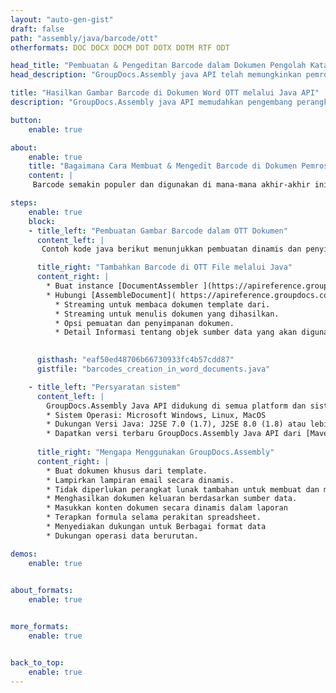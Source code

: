```yaml
---
layout: "auto-gen-gist"
draft: false
path: "assembly/java/barcode/ott"
otherformats: DOC DOCX DOCM DOT DOTX DOTM RTF ODT 

head_title: "Pembuatan & Pengeditan Barcode dalam Dokumen Pengolah Kata melalui Java"
head_description: "GroupDocs.Assembly java API telah memungkinkan pemrogram untuk membuat, menambah & mengedit gambar barcode di dalam dokumen Word (DOC, DOCX, DOCM, DOT, DOTX, RTF & ODT)."

title: "Hasilkan Gambar Barcode di Dokumen Word OTT melalui Java API"
description: "GroupDocs.Assembly java API memudahkan pengembang perangkat lunak untuk membuat & memodifikasi gambar Barcode secara dinamis di dalam dokumen Word OTT mereka di dalam aplikasi Java."

button:
    enable: true

about:
    enable: true
    title: "Bagaimana Cara Membuat & Mengedit Barcode di Dokumen Pemrosesan Word?"
    content: |
     Barcode semakin populer dan digunakan di mana-mana akhir-akhir ini. Itu mulai muncul di toko kelontong pada pertengahan 1970-an dan hari ini dapat menemukannya di buku, tiket, rumah sakit untuk melacak obat, toko onderdil mobil dan banyak lagi. Halaman web ini akan menjelaskan cara membuat dan menambahkan gambar barcode secara dinamis di berbagai jenis dokumen dan email di dalam aplikasi Java. GroupDocs.Assembly for Java adalah API yang sangat berguna yang membantu pengembang perangkat lunak untuk membuat otomatisasi dokumen dan aplikasi pelaporan yang kuat. Ini menyediakan dukungan untuk menangani banyak format dokumen populer seperti PDF, HTML, XPS, Microsoft Office Word, lembar kerja Excel, presentasi PowerPoint, email Outlook & banyak lagi. Java API memudahkan untuk membuat dan menyisipkan gambar Barcode di dalam dokumen serta dalam pesan email hanya dengan beberapa baris kode. Ini juga mendukung modifikasi properti gambar barcode seperti gambar barcode skala, mengubah warna depan dan belakang, mengubah resolusi gambar barcode, penempatan teks barcode, mengubah font dan banyak lagi.

steps:
    enable: true
    block:
    - title_left: "Pembuatan Gambar Barcode dalam OTT Dokumen"
      content_left: |
       Contoh kode java berikut menunjukkan pembuatan dinamis dan penyisipan gambar Barcode di dalam dokumen Microsoft Word OTT. Pengembang dapat mencapai tugas hanya dengan menggunakan beberapa baris kode Java.

      title_right: "Tambahkan Barcode di OTT File melalui Java"
      content_right: |
        * Buat instance [DocumentAssembler ](https://apireference.groupdocs.com/assembly/java/com.groupdocs.assembly/DocumentAssembler) 
        * Hubungi [AssembleDocument]( https://apireference.groupdocs.com/assembly/java/com.groupdocs.assembly/DocumentAssembler#assembleDocument-java.io.InputStream-java.io.OutputStream-com.groupdocs.assembly.DataSourceInfo. ..-) metode dengan parameter berikut
          * Streaming untuk membaca dokumen template dari.
          * Streaming untuk menulis dokumen yang dihasilkan.
          * Opsi pemuatan dan penyimpanan dokumen.
          * Detail Informasi tentang objek sumber data yang akan digunakan. 

     
      gisthash: "eaf50ed48706b66730933fc4b57cdd87"
      gistfile: "barcodes_creation_in_word_documents.java"

    - title_left: "Persyaratan sistem"
      content_left: |
        GroupDocs.Assembly Java API didukung di semua platform dan sistem operasi utama. Itu dapat menghasilkan dokumen dalam Microsoft Word, Excel, PowerPoint, Outlook, OpenOffice & 50+ format lainnya. Untuk panduan persyaratan sistem lengkap, silakan kunjungi [persyaratan sistem](https://docs.groupdocs.com/assembly/java/system-requirements/) Sebelum menjalankan kode di bawah, pastikan Anda telah menginstal prasyarat berikut di sistem:
        * Sistem Operasi: Microsoft Windows, Linux, MacOS
        * Dukungan Versi Java: J2SE 7.0 (1.7), J2SE 8.0 (1.8) atau lebih tinggi
        * Dapatkan versi terbaru GroupDocs.Assembly Java API dari [Maven](https://mvnrepository.com/artifact/com.groupdocs/groupdocs-assembly/)
        
      title_right: "Mengapa Menggunakan GroupDocs.Assembly"
      content_right: |
        * Buat dokumen khusus dari template.
        * Lampirkan lampiran email secara dinamis.
        * Tidak diperlukan perangkat lunak tambahan untuk membuat dan mengotomatisasi dokumen.
        * Menghasilkan dokumen keluaran berdasarkan sumber data.
        * Masukkan konten dokumen secara dinamis dalam laporan
        * Terapkan formula selama perakitan spreadsheet.
        * Menyediakan dukungan untuk Berbagai format data
        * Dukungan operasi data berurutan.

demos:
    enable: true
        

about_formats:
    enable: true


more_formats:
    enable: true


back_to_top:
    enable: true
---
```

